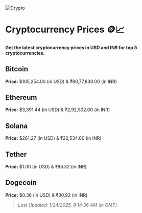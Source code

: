 
![Crypto](https://www.techguide.com.au/wp-content/uploads/2020/11/crypto3.jpeg)

# Cryptocurrency Prices 🪙📈

#### Get the latest cryptocurrency prices in USD and INR for top 5 cryptocurrencies.

## Bitcoin

**Price:** $105,254.00 (in USD) & ₹90,77,830.00 (in INR)

## Ethereum

**Price:** $3,391.44 (in USD) & ₹2,92,502.00 (in INR)

## Solana

**Price:** $261.27 (in USD) & ₹22,534.00 (in INR)

## Tether

**Price:** $1.00 (in USD) & ₹86.32 (in INR)

## Dogecoin

**Price:** $0.36 (in USD) & ₹30.92 (in INR)

> _Last Updated: 1/24/2025, 8:14:36 AM (in GMT)_
